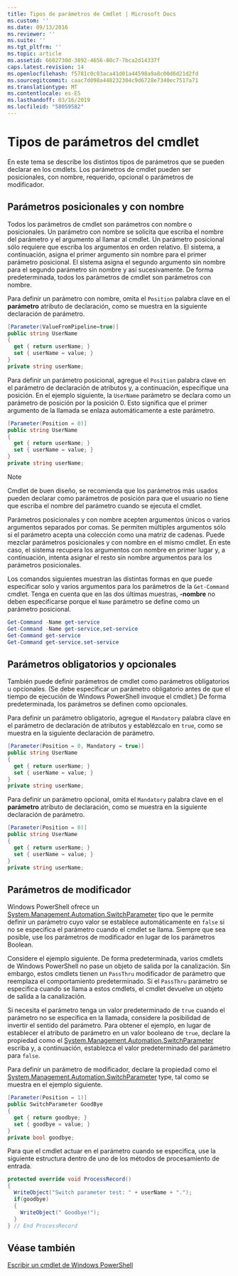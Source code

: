 ```yaml
---
title: Tipos de parámetros de Cmdlet | Microsoft Docs
ms.custom: ''
ms.date: 09/13/2016
ms.reviewer: ''
ms.suite: ''
ms.tgt_pltfrm: ''
ms.topic: article
ms.assetid: 6602730d-3892-4656-80c7-7bca2d14337f
caps.latest.revision: 14
ms.openlocfilehash: f5781c0c03aca41d01a44598a9a8c00d6d21d2fd
ms.sourcegitcommit: caac7d098a448232304c9d6728e7340ec7517a71
ms.translationtype: MT
ms.contentlocale: es-ES
ms.lasthandoff: 03/16/2019
ms.locfileid: "58059582"
---
```

# <a name="types-of-cmdlet-parameters"></a>Tipos de parámetros del cmdlet

En este tema se describe los distintos tipos de parámetros que se pueden declarar en los cmdlets. Los parámetros de cmdlet pueden ser posicionales, con nombre, requerido, opcional o parámetros de modificador.

## <a name="positional-and-named-parameters"></a>Parámetros posicionales y con nombre

Todos los parámetros de cmdlet son parámetros con nombre o posicionales. Un parámetro con nombre se solicita que escriba el nombre del parámetro y el argumento al llamar al cmdlet. Un parámetro posicional sólo requiere que escriba los argumentos en orden relativo. El sistema, a continuación, asigna el primer argumento sin nombre para el primer parámetro posicional. El sistema asigna el segundo argumento sin nombre para el segundo parámetro sin nombre y así sucesivamente. De forma predeterminada, todos los parámetros de cmdlet son parámetros con nombre.

Para definir un parámetro con nombre, omita el `Position` palabra clave en el **parámetro** atributo de declaración, como se muestra en la siguiente declaración de parámetro.

```csharp
[Parameter(ValueFromPipeline=true)]
public string UserName
{
  get { return userName; }
  set { userName = value; }
}
private string userName;
```

Para definir un parámetro posicional, agregue el `Position` palabra clave en el parámetro de declaración de atributos y, a continuación, especifique una posición. En el ejemplo siguiente, la `UserName` parámetro se declara como un parámetro de posición por la posición 0. Esto significa que el primer argumento de la llamada se enlaza automáticamente a este parámetro.

```csharp
[Parameter(Position = 0)]
public string UserName
{
  get { return userName; }
  set { userName = value; }
}
private string userName;
```

> [!NOTE]
> Cmdlet de buen diseño, se recomienda que los parámetros más usados pueden declarar como parámetros de posición para que el usuario no tiene que escriba el nombre del parámetro cuando se ejecuta el cmdlet.

Parámetros posicionales y con nombre acepten argumentos únicos o varios argumentos separados por comas. Se permiten múltiples argumentos sólo si el parámetro acepta una colección como una matriz de cadenas. Puede mezclar parámetros posicionales y con nombre en el mismo cmdlet. En este caso, el sistema recupera los argumentos con nombre en primer lugar y, a continuación, intenta asignar el resto sin nombre argumentos para los parámetros posicionales.

Los comandos siguientes muestran las distintas formas en que puede especificar solo y varios argumentos para los parámetros de la `Get-Command` cmdlet. Tenga en cuenta que en las dos últimas muestras, **-nombre** no deben especificarse porque el `Name` parámetro se define como un parámetro posicional.

```powershell
Get-Command -Name get-service
Get-Command -Name get-service,set-service
Get-Command get-service
Get-Command get-service,set-service
```

## <a name="mandatory-and-optional-parameters"></a>Parámetros obligatorios y opcionales

También puede definir parámetros de cmdlet como parámetros obligatorios u opcionales. (Se debe especificar un parámetro obligatorio antes de que el tiempo de ejecución de Windows PowerShell invoque el cmdlet.)  De forma predeterminada, los parámetros se definen como opcionales.

Para definir un parámetro obligatorio, agregue el `Mandatory` palabra clave en el parámetro de declaración de atributos y establézcalo en `true`, como se muestra en la siguiente declaración de parámetro.

```csharp
[Parameter(Position = 0, Mandatory = true)]
public string UserName
{
  get { return userName; }
  set { userName = value; }
}
private string userName;
```

Para definir un parámetro opcional, omita el `Mandatory` palabra clave en el **parámetro** atributo de declaración, como se muestra en la siguiente declaración de parámetro.

```csharp
[Parameter(Position = 0)]
public string UserName
{
  get { return userName; }
  set { userName = value; }
}
private string userName;
```

## <a name="switch-parameters"></a>Parámetros de modificador

Windows PowerShell ofrece un [System.Management.Automation.SwitchParameter](/dotnet/api/System.Management.Automation.SwitchParameter) tipo que le permite definir un parámetro cuyo valor se establece automáticamente en `false` si no se especifica el parámetro cuando el cmdlet se llama. Siempre que sea posible, use los parámetros de modificador en lugar de los parámetros Boolean.

Considere el ejemplo siguiente. De forma predeterminada, varios cmdlets de Windows PowerShell no pase un objeto de salida por la canalización. Sin embargo, estos cmdlets tienen un `PassThru` modificador de parámetro que reemplaza el comportamiento predeterminado. Si el `PassThru` parámetro se especifica cuando se llama a estos cmdlets, el cmdlet devuelve un objeto de salida a la canalización.

Si necesita el parámetro tenga un valor predeterminado de `true` cuando el parámetro no se especifica en la llamada, considere la posibilidad de invertir el sentido del parámetro. Para obtener el ejemplo, en lugar de establecer el atributo de parámetro en un valor booleano de `true`, declare la propiedad como el [System.Management.Automation.SwitchParameter](/dotnet/api/System.Management.Automation.SwitchParameter) escriba y, a continuación, establezca el valor predeterminado del parámetro para `false`.

Para definir un parámetro de modificador, declare la propiedad como el [System.Management.Automation.SwitchParameter](/dotnet/api/System.Management.Automation.SwitchParameter) type, tal como se muestra en el ejemplo siguiente.

```csharp
[Parameter(Position = 1)]
public SwitchParameter GoodBye
{
  get { return goodbye; }
  set { goodbye = value; }
}
private bool goodbye;
```

Para que el cmdlet actuar en el parámetro cuando se especifica, use la siguiente estructura dentro de uno de los métodos de procesamiento de entrada.

```csharp
protected override void ProcessRecord()
{
  WriteObject("Switch parameter test: " + userName + ".");
  if(goodbye)
  {
    WriteObject(" Goodbye!");
  }
} // End ProcessRecord
```

## <a name="see-also"></a>Véase también

[Escribir un cmdlet de Windows PowerShell](./writing-a-windows-powershell-cmdlet.md)
